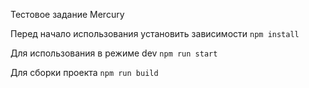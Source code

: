 Тестовое задание Mercury 


Перед начало использования установить зависимости 
```npm install```

Для использования в режиме dev 
```npm run start```

Для сборки проекта 
```npm run build```